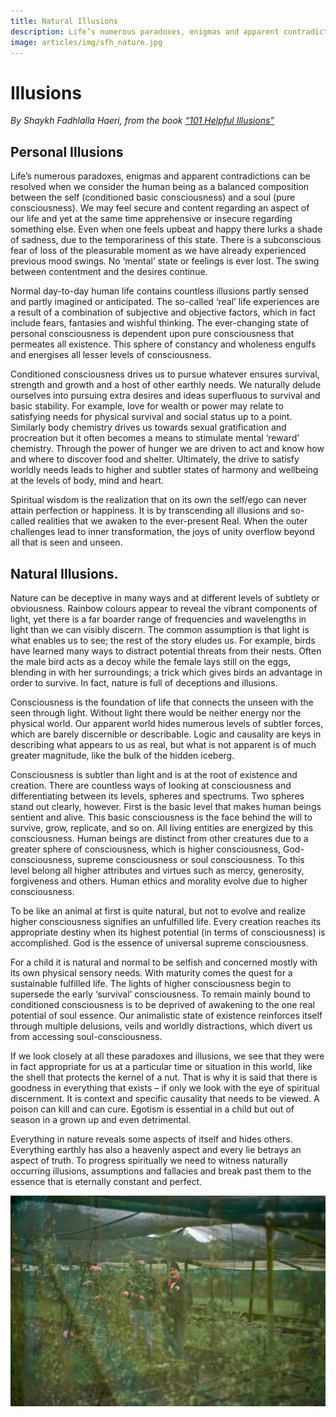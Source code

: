 ```yaml
---
title: Natural Illusions
description: Life’s numerous paradoxes, enigmas and apparent contradictions can be resolved when we consider the human being as a balanced composition between the self and a soul.
image: articles/img/sfh_nature.jpg
---
```


# Illusions

_By Shaykh Fadhlalla Haeri, from the book [“101 Helpful Illusions”](../../books/practices-teachings/101-helpful-illusions)_

## Personal Illusions

Life’s numerous paradoxes, enigmas and apparent contradictions can be resolved when we consider the human being as a balanced composition between the self (conditioned basic consciousness) and a soul (pure consciousness). We may feel secure and content regarding an aspect of our life and yet at the same time apprehensive or insecure regarding something else. Even when one feels upbeat and happy there lurks a shade of sadness, due to the temporariness of this state. There is a subconscious fear of loss of the pleasurable moment as we have already experienced previous mood swings. No ‘mental’ state or feelings is ever lost. The swing between contentment and the desires continue.

Normal day-to-day human life contains countless illusions partly sensed and partly imagined or anticipated. The so-called ‘real’ life experiences are a result of a combination of subjective and objective factors, which in fact include fears, fantasies and wishful thinking. The ever-changing state of personal consciousness is dependent upon pure consciousness that permeates all existence. This sphere of constancy and wholeness engulfs and energises all lesser levels of consciousness.

Conditioned consciousness drives us to pursue whatever ensures survival, strength and growth and a host of other earthly needs. We naturally delude ourselves into pursuing extra desires and ideas superfluous to survival and basic stability. For example, love for wealth or power may relate to satisfying needs for physical survival and social status up to a point. Similarly body chemistry drives us towards sexual gratification and procreation but it often becomes a means to stimulate mental ‘reward’ chemistry. Through the power of hunger we are driven to act and know how and where to discover food and shelter. Ultimately, the drive to satisfy worldly needs leads to higher and subtler states of harmony and wellbeing at the levels of body, mind and heart.

Spiritual wisdom is the realization that on its own the self/ego can never attain perfection or happiness. It is by transcending all illusions and so-called realities that we awaken to the ever-present Real. When the outer challenges lead to inner transformation, the joys of unity overflow beyond all that is seen and unseen.

## Natural Illusions.

Nature can be deceptive in many ways and at different levels of subtlety or obviousness. Rainbow colours appear to reveal the vibrant components of light, yet there is a far boarder range of frequencies and wavelengths in light than we can visibly discern. The common assumption is that light is what enables us to see; the rest of the story eludes us. For example, birds have learned many ways to distract potential threats from their nests. Often the male bird acts as a decoy while the female lays still on the eggs, blending in with her surroundings; a trick which gives birds an advantage in order to survive. In fact, nature is full of deceptions and illusions.

Consciousness is the foundation of life that connects the unseen with the seen through light. Without light there would be neither energy nor the physical world. Our apparent world hides numerous levels of subtler forces, which are barely discernible or describable. Logic and causality are keys in describing what appears to us as real, but what is not apparent is of much greater magnitude, like the bulk of the hidden iceberg.

Consciousness is subtler than light and is at the root of existence and creation. There are countless ways of looking at consciousness and differentiating between its levels, spheres and spectrums. Two spheres stand out clearly, however. First is the basic level that makes human beings sentient and alive. This basic consciousness is the face behind the will to survive, grow, replicate, and so on. All living entities are energized by this consciousness. Human beings are distinct from other creatures due to a greater sphere of consciousness, which is higher consciousness, God-consciousness, supreme consciousness or soul consciousness. To this level belong all higher attributes and virtues such as mercy, generosity, forgiveness and others. Human ethics and morality evolve due to higher consciousness.

To be like an animal at first is quite natural, but not to evolve and realize higher consciousness signifies an unfulfilled life. Every creation reaches its appropriate destiny when its highest potential (in terms of consciousness) is accomplished. God is the essence of universal supreme consciousness.

For a child it is natural and normal to be selfish and concerned mostly with its own physical sensory needs. With maturity comes the quest for a sustainable fulfilled life. The lights of higher consciousness begin to supersede the early ‘survival’ consciousness. To remain mainly bound to conditioned consciousness is to be deprived of awakening to the one real potential of soul essence. Our animalistic state of existence reinforces itself through multiple delusions, veils and worldly distractions, which divert us from accessing soul-consciousness.

If we look closely at all these paradoxes and illusions, we see that they were in fact appropriate for us at a particular time or situation in this world, like the shell that protects the kernel of a nut. That is why it is said that there is goodness in everything that exists – if only we look with the eye of spiritual discernment. It is context and specific causality that needs to be viewed. A poison can kill and can cure. Egotism is essential in a child but out of season in a grown up and even detrimental.

Everything in nature reveals some aspects of itself and hides others. Everything earthly has also a heavenly aspect and every lie betrays an aspect of truth. To progress spiritually we need to witness naturally occurring illusions, assumptions and fallacies and break past them to the essence that is eternally constant and perfect.

![SFH in nature](./img/sfh_nature.jpg)